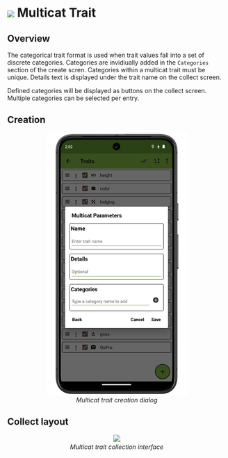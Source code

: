 <img ref="multicat" style="vertical-align: middle;" src="_static/icons/formats/view-comfy.png" width="40px"> Multicat Trait
===============================================================================

Overview
--------

The categorical trait format is used when trait values fall into a set
of discrete categories. Categories are invidiually added in the
`Categories` section of the create scren. Categories within a multicat
trait must be unique. Details text is displayed under the trait name on
the collect screen.

Defined categories will be displayed as buttons on the collect screen.
Multiple categories can be selected per entry.

Creation
--------

<figure align="center" class="image">
  <img src="_static/images/traits/formats/create_multicat_framed.png" width="325px"> 
  <figcaption><i>Multicat trait creation dialog</i></figcaption> 
</figure>

Collect layout
--------------

<figure align="center" class="image">
  <img src="_static/images/traits/formats/collect_multicat_framed.png" width="350px"> 
  <figcaption><i>Multicat trait collection interface</i></figcaption> 
</figure>
